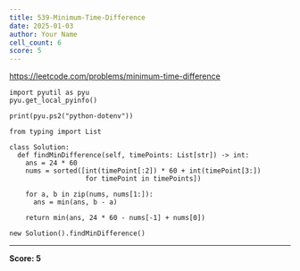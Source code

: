 ```yaml
---
title: 539-Minimum-Time-Difference
date: 2025-01-03
author: Your Name
cell_count: 6
score: 5
---
```


https://leetcode.com/problems/minimum-time-difference


```
import pyutil as pyu
pyu.get_local_pyinfo()
```


```
print(pyu.ps2("python-dotenv"))
```


```
from typing import List
```


```
class Solution:
  def findMinDifference(self, timePoints: List[str]) -> int:
    ans = 24 * 60
    nums = sorted([int(timePoint[:2]) * 60 + int(timePoint[3:])
                   for timePoint in timePoints])

    for a, b in zip(nums, nums[1:]):
      ans = min(ans, b - a)

    return min(ans, 24 * 60 - nums[-1] + nums[0])
```


```
new Solution().findMinDifference()
```


---
**Score: 5**